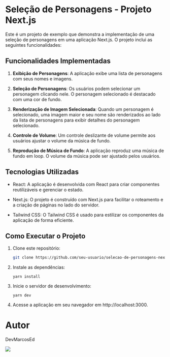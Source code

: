 # Seleção de Personagens - Projeto Next.js

Este é um projeto de exemplo que demonstra a implementação de uma seleção de personagens em uma aplicação Next.js. O projeto inclui as seguintes funcionalidades:

## Funcionalidades Implementadas

1. **Exibição de Personagens**: A aplicação exibe uma lista de personagens com seus nomes e imagens.

2. **Seleção de Personagens**: Os usuários podem selecionar um personagem clicando nele. O personagem selecionado é destacado com uma cor de fundo.

3. **Renderização de Imagem Selecionada**: Quando um personagem é selecionado, uma imagem maior e seu nome são renderizados ao lado da lista de personagens para exibir detalhes do personagem selecionado.

4. **Controle de Volume**: Um controle deslizante de volume permite aos usuários ajustar o volume da música de fundo.

5. **Reprodução de Música de Fundo**: A aplicação reproduz uma música de fundo em loop. O volume da música pode ser ajustado pelos usuários.

## Tecnologias Utilizadas

- React: A aplicação é desenvolvida com React para criar componentes reutilizáveis e gerenciar o estado.

- Next.js: O projeto é construído com Next.js para facilitar o roteamento e a criação de páginas no lado do servidor.

- Tailwind CSS: O Tailwind CSS é usado para estilizar os componentes da aplicação de forma eficiente.

## Como Executar o Projeto

1. Clone este repositório:

   ```bash
   git clone https://github.com/seu-usuario/selecao-de-personagens-nextjs.git
2. Instale as dependências:

       yarn install

3. Inicie o servidor de desenvolvimento:

       yarn dev

4. Acesse a aplicação em seu navegador em http://localhost:3000.

# Autor

DevMarcosEd

<img src="./banner/character-selection.png">